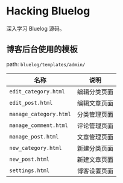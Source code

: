 # Hacking Bluelog

深入学习 Bluelog 源码。

## 博客后台使用的模板

path: `bluelog/templates/admin/`

| 名称                   | 说明         |
| ---------------------- | ------------ |
| `edit_category.html`   | 编辑分类页面 |
| `edit_post.html`       | 编辑文章页面 |
| `manage_category.html` | 分类管理页面 |
| `manage_comment.html`  | 评论管理页面 |
| `manage_post.html`     | 文章管理页面 |
| `new_category.html`    | 新建分类页面 |
| `new_post.html`        | 新建文章页面 |
| `settings.html`        | 博客设置页面 |
